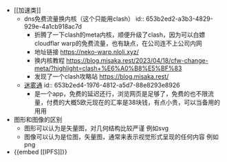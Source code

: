 - [[加速类]]
	- dns免费流量换内核（这个只能用clash）
	  id:: 653b2ed2-a3b3-4829-929e-4a1cb918ac7d
		- 折腾了一下clash的meta内核，顺便升级了clash，因为可以白嫖cloudflar warp的免费流量，也有缺点，在公司连不上公司内网
		- 地址链接 https://neko-warp.nloli.xyz/
		- 换内核教程 https://blog.misaka.rest/2023/04/18/cfw-change-meta/?highlight=clash+%E6%A0%B8%E5%BF%83
		- 发现了一个clash攻略站 https://blog.misaka.rest/
	- [迷雾通](https://geph.io/zhs)
	  id:: 653b2ed4-1976-4812-a5d7-88e8293e8926
		- 是一个app，免费的延迟还行，浏览网页是足够了，免费的也不限流量，付费的大概5欧元现在的汇率是38块钱，有点小贵，可以当备用的用用
- 图形和图像的区别
	- 图形可以认为是矢量图，对几何结构比较严谨 例如svg
	- 图像可以认为是位图，矢量图，通常来表示视觉形式呈现的任何内容 例如png
- {{embed [[IPFS]]}}